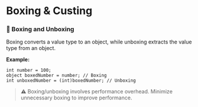 # Boxing & Custing

### 🔖 Boxing and Unboxing

Boxing converts a value type to an object, while unboxing extracts the value type from an object.

**Example:**

```
int number = 100;
object boxedNumber = number; // Boxing
int unboxedNumber = (int)boxedNumber; // Unboxing
```

> ⚠️ Boxing/unboxing involves performance overhead. Minimize unnecessary boxing to improve performance.
